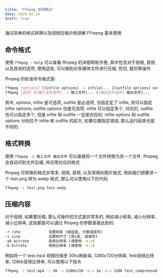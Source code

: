 ```yaml
---
title: 'FFmpeg 使用概述'
date: 2020-02-14
draft: true
---
```


通过简单的格式转换以及视频压缩示例讲解 FFmpeg 基本使用

<!--more-->

## 命令格式
使用 `ffmpeg --help` 可以查看 ffmpeg 的详细帮助手册, 其中包含对于视频, 音频, 以及其他的选项, 使用这些, 可以做到对多媒体文件进行压缩, 剪切, 裁切等操作

ffmpeg 的标准命令格式是:
```bash
ffmpeg [options] [[infile options] -i infile]... {[outfile options] outfile}
ffmpeg [选项] [[输入文件选项] -i 输入文件]... {[输出文件选项] 输出文件}...
```

其中, options, infile 是可选项, outfile 是必选项, 当指定定了 infile, 则可以指定 infile options; outfile options 也是可选项.
infile 可以指定多个, 对应的, outfile 也可以指定多个, 但是 infile 和 outfile 一定是对应的. infile options 和 outfile options 分别位于 infile 和 outfile 的前方, 如果位置指定错误, 那么运行起来也是不同的.

## 格式转换
使用 `ffmpeg -i 输入文件 输出文件` 可以直接将一个文件转换为另一个文件, ffmpeg 会自动识别文件后缀, 并应用对应的格式.

ffmpeg 可转换的格式非常多, 视频, 音频, 以及常用的图片格式, 例如我们想要讲一个 test.png 转为 webp 格式, 那么可以使用以下的代码
```bash
ffmpeg -i test.png test.webp
```

## 压缩内容
对于视频, 如果要压缩, 那么可操作的方式是非常多的, 例如减小帧率, 减小分辨率, 减小比特率, 这些都是可以通过 ffmpeg 的参数直接达到的.

```bash
-r rate             设置帧率 (赫兹值, 分数或简写)
-s size             设置帧尺寸 (宽x高, 或缩写)
-ab bitrate         音频比特率 (请使用 -b:a)
-b bitrate          视频比特率 (请使用 -b:v)
```

例如将一个 test.mp4 视频压缩至 30hz刷新率, 1280x720分辨率, 1mb视频比特率, 128kb音频比特率, 可以使用以下指令
```bash
ffmpeg -i test.mp4 -r 30 -s 1280x720 -b:v 1m -b:a 128k test_compressed.mp4
```




